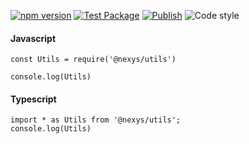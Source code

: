 [![npm version](https://img.shields.io/npm/v/@nexys/utils.svg)](https://www.npmjs.com/package/@nexys/utils)
[![Test Package](https://github.com/Nexysweb/utils/actions/workflows/test.yml/badge.svg)](https://github.com/Nexysweb/utils/actions/workflows/test.yml)
[![Publish](https://github.com/Nexysweb/utils/actions/workflows/publish.yml/badge.svg)](https://github.com/Nexysweb/utils/actions/workflows/publish.yml)
![Code style](https://img.shields.io/badge/code_style-prettier-ff69b4.svg)

#### Javascript

```
const Utils = require('@nexys/utils')

console.log(Utils)
```

#### Typescript

```
import * as Utils from '@nexys/utils';
console.log(Utils)
```
